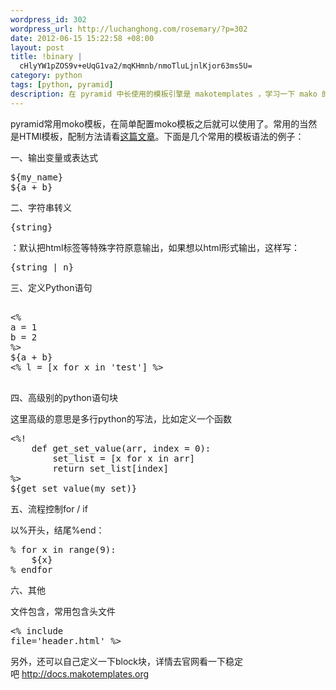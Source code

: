 ```yaml
--- 
wordpress_id: 302
wordpress_url: http://luchanghong.com/rosemary/?p=302
date: 2012-06-15 15:22:58 +08:00
layout: post
title: !binary |
  cHlyYW1pZOS9v+eUqG1va2/mqKHmnb/nmoTluLjnlKjor63ms5U=
category: python
tags: [python, pyramid]
description: 在 pyramid 中长使用的模板引擎是 makotemplates ，学习一下 mako 的常用语法。
---
```

pyramid常用moko模板，在简单配置moko模板之后就可以使用了。常用的当然是HTMl模板，配制方法请看<a title="用pyramid创建一个完整的WEB Project" href="http://luchanghong.com/rosemary/?p=284">这篇文章</a>。下面是几个常用的模板语法的例子：

一、输出变量或表达式

<pre class="prettyprint">${my_name}
${a + b}
</pre>

二、字符串转义

<pre class="prettyprint">{string}</pre>：默认把html标签等特殊字符原意输出，如果想以html形式输出，这样写：<pre class="prettyprint">{string | n}</pre>

三、定义Python语句

<pre class="prettyprint">

&lt;%
a = 1
b = 2
%&gt;
${a + b}
&lt;% l = [x for x in 'test'] %&gt;

</pre>

四、高级别的python语句块

这里高级的意思是多行python的写法，比如定义一个函数
<pre class="prettyprint">
&lt;%!
    def get_set_value(arr, index = 0):
        set_list = [x for x in arr]
        return set_list[index]
%&gt;
${get_set_value(my_set)}
</pre>
五、流程控制for / if

以%开头，结尾%end：
<pre class="prettyprint">
% for x in range(9):
    ${x}
% endfor
</pre>
六、其他

文件包含，常用包含头文件<pre class="prettyprint">&lt;% include file='header.html' %&gt;</pre>

另外，还可以自己定义一下block块，详情去官网看一下稳定吧 <a href="http://docs.makotemplates.org/">http://docs.makotemplates.org</a>
